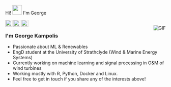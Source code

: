 Hi! <img src="https://raw.githubusercontent.com/iampavangandhi/iampavangandhi/master/gifs/Hi.gif" width="30px"> I'm George

<a href="https://twitter.com/gkampolis">
  <img align="left" alt="George's Twitter" width="22px" src="https://cdn.jsdelivr.net/npm/simple-icons@v3/icons/twitter.svg" />
</a>
<a href="https://www.linkedin.com/in/gkampolis/">
  <img align="left" alt="George's LinkedIn" width="22px" src="https://cdn.jsdelivr.net/npm/simple-icons@v3/icons/linkedin.svg" />
</a>
<a href="https://github.com/gkampolis">
  <img align="left" alt="George's GitHub" width="22px" src="https://cdn.jsdelivr.net/npm/simple-icons@v3/icons/github.svg" />
</a>
<br />
<img align="right" alt="GIF" src="https://media.giphy.com/media/13HgwGsXF0aiGY/giphy.gif" />

### I'm George Kampolis
- Passionate about ML & Renewables
- EngD student at the University of Strathclyde (Wind & Marine Energy Systems)
- Currently working on machine learning and signal processing in O&M of wind turbines
- Working mostly with R, Python, Docker and Linux. 
 - Feel free to get in touch if you share any of the interests above!


<!--
### Hi there 👋
**gkampolis/gkampolis** is a ✨ _special_ ✨ repository because its `README.md` (this file) appears on your GitHub profile.

Here are some ideas to get you started:

- 🔭 I’m currently working on ...
- 🌱 I’m currently learning ...
- 👯 I’m looking to collaborate on ...
- 🤔 I’m looking for help with ...
- 💬 Ask me about ...
- 📫 How to reach me: ...
- 😄 Pronouns: ...
- ⚡ Fun fact: ...
-->
